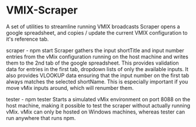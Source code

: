 # VMIX-Scraper

A set of utilities to streamline running VMIX broadcasts
Scraper opens a google spreadsheet, and copies / update the current VMIX configuration to it's reference tab.

scraper - npm start <google spreadsheet url>
	Scraper gathers the input shortTitle and input number entries from the vMix configuration running on the host machine and writes them to the 2nd tab of the google spreadsheet. This provides validation data for entries in the first tab, dropdown lists of only the available inputs. It also provides VLOOKUP data ensuring that the input number on the first tab always matches the selected shortName. This is especially important if you move vMix inputs around, which will renumber them.

tester - npm tester 
	Starts a simulated vMix environment on port 8088 on the host machine, making it possible to test the scraper without actually running vMix. vMix can only be hosted on Windows machines, whereas tester can run anywhere that runs npm.

	

